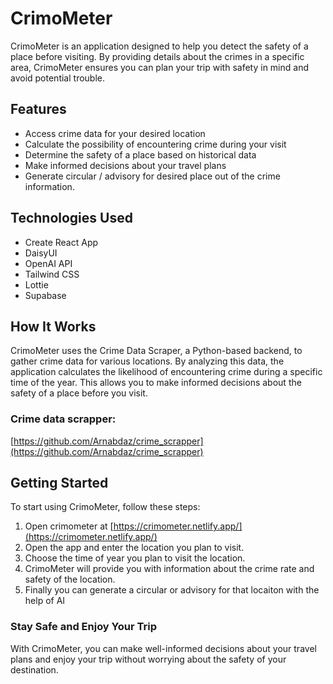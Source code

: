 # CrimoMeter

CrimoMeter is an application designed to help you detect the safety of a place before visiting. By providing details about the crimes in a specific area, CrimoMeter ensures you can plan your trip with safety in mind and avoid potential trouble.

## Features

- Access crime data for your desired location
- Calculate the possibility of encountering crime during your visit
- Determine the safety of a place based on historical data
- Make informed decisions about your travel plans
- Generate circular / advisory for desired place out of the crime information.

## Technologies Used

- Create React App
- DaisyUI
- OpenAI API
- Tailwind CSS
- Lottie
- Supabase

## How It Works

CrimoMeter uses the Crime Data Scraper, a Python-based backend, to gather crime data for various locations. By analyzing this data, the application calculates the likelihood of encountering crime during a specific time of the year. This allows you to make informed decisions about the safety of a place before you visit.

### Crime data scrapper:

[https://github.com/Arnabdaz/crime_scrapper](https://github.com/Arnabdaz/crime_scrapper)

## Getting Started

To start using CrimoMeter, follow these steps:

1. Open crimometer at [https://crimometer.netlify.app/](https://crimometer.netlify.app/)
2. Open the app and enter the location you plan to visit.
3. Choose the time of year you plan to visit the location.
4. CrimoMeter will provide you with information about the crime rate and safety of the location.
5. Finally you can generate a circular or advisory for that locaiton with the help of AI

### Stay Safe and Enjoy Your Trip

With CrimoMeter, you can make well-informed decisions about your travel plans and enjoy your trip without worrying about the safety of your destination.
